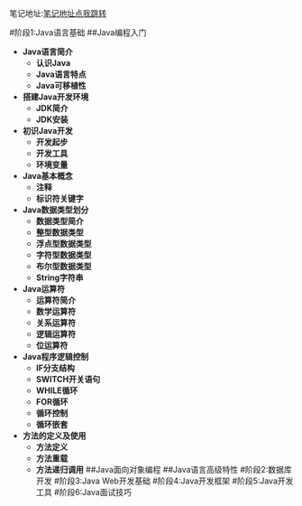 笔记地址:[笔记地址点我跳转](http://yeyufan.cn/1371/)

#阶段1:Java语言基础
##Java编程入门
+ **Java语言简介**
  + **认识Java**
  + **Java语言特点** 
  + **Java可移植性**
+ **搭建Java开发环境**
  + **JDK简介**
  + **JDK安装**
+ **初识Java开发**
  + **开发起步**
  + **开发工具**
  + **环境变量**
+ **Java基本概念**
  + **注释**
  + **标识符关键字**
+ **Java数据类型划分**
  + **数据类型简介**
  + **整型数据类型**
  + **浮点型数据类型** 
  + **字符型数据类型** 
  + **布尔型数据类型**
  + **String字符串** 
+ **Java运算符**
  + **运算符简介**
  + **数学运算符**
  + **关系运算符** 
  + **逻辑运算符** 
  + **位运算符**
+ **Java程序逻辑控制**
  + **IF分支结构**
  + **SWITCH开关语句**
  + **WHILE循环** 
  + **FOR循环**
  + **循环控制**
  + **循环嵌套**
+ **方法的定义及使用**
  + **方法定义**
  + **方法重载**
  + **方法递归调用** 
##Java面向对象编程
##Java语言高级特性
#阶段2:数据库开发
#阶段3:Java Web开发基础
#阶段4:Java开发框架
#阶段5:Java开发工具
#阶段6:Java面试技巧
